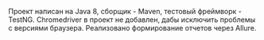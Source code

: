 Проект написан на Java 8, сборщик - Maven, тестовый фреймворк - TestNG.
Chromedriver в проект не добавлен, дабы исключить проблемы с версиями браузера.
Реализовано формирование отчетов через Allure.
